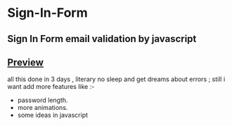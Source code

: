 # Sign-In-Form
Sign In Form email validation by javascript
---
## [Preview](https://shadowvoid-king.github.io/Sign-In-Form/)
all this done in 3 days , literary no sleep and get dreams about errors ; still i want add more features like :-
  - password length.
  - more animations.
  - some ideas in javascript
